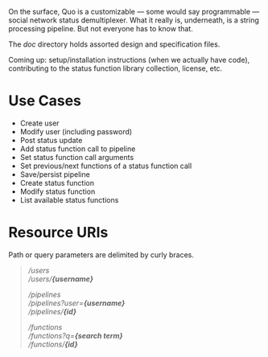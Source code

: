 On the surface, Quo is a customizable &mdash; some would say programmable &mdash; social
network status demultiplexer.  What it really is, underneath, is a string
processing pipeline.  But not everyone has to know that.

The *doc* directory holds assorted design and specification files.

Coming up: setup/installation instructions (when we actually have code),
contributing to the status function library collection, license, etc.

Use Cases
=========

- Create user
- Modify user (including password)
- Post status update
- Add status function call to pipeline
- Set status function call arguments
- Set previous/next functions of a status function call
- Save/persist pipeline
- Create status function
- Modify status function
- List available status functions

Resource URIs
=============

Path or query parameters are delimited by curly braces.

> _/users_  
> _/users/**{username}**_
>
> _/pipelines_  
> _/pipelines?user=**{username}**_  
> _/pipelines/**{id}**_
>
> _/functions_  
> _/functions?q=**{search term}**_  
> _/functions/**{id}**_  
